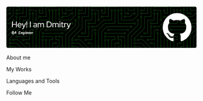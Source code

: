 [![Header](https://github.com/eknass/eknass/blob/master/assets/github-header-image.png)](https://spb.hh.ru/resume/169bd7b7ff02376d950039ed1f544259326f63)

About me

My Works

Languages and Tools 

Follow Me
